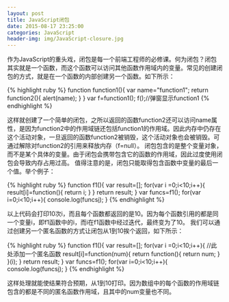 ```yaml
---
layout: post
title: JavaScript闭包
date: 2015-08-17 23:25:00
categories: JavaScript
header-img: img/JavaScript-closure.jpg
---
```


作为JavaScript的重头戏，闭包是每一个前端工程师的必修课。何为闭包？闭包其实就是一个函数，而这个函数可以访问其他函数作用域内的变量。常见的创建闭包的方式，就是在一个函数的内部创建另一个函数。如下所示：

{% highlight ruby %}
function function1(){
    var name="function1";
    return function2(){
        alert(name);
    }
}
var f=function1();
f();//弹窗显示function1
{% endhighlight %}

这样就创建了一个简单的闭包，之所以返回的函数function2还可以访问name属性，是因为function2中的作用域链还包括function1的作用域。因此内存中仍存在这个活动对象，一旦返回的函数function2被销毁，这个活动对象也会被销毁。可通过解除对function2的引用来释放内存（f=null）。
闭包包含的是整个变量对象，而不是某个具体的变量。由于闭包会携带包含它的函数的作用域，因此过度使用闭包会导致内存占用过高。
值得注意的是，闭包只能取得包含函数中变量的最后一个值。举个例子：

{% highlight ruby %}
function f1(){
    var  result=[];
    for(var i =0;i<10;i++){
    result[i]=function(){
                return i;
            }
    }
    return result;
}
var funcs=f1();
for(var i=0;i<10;i++){
    console.log(funcs[i]());
}
{% endhighlight %}

以上代码会打印10次i，而且每个函数都返回的是10。因为每个函数引用的都是同一个变量i，即f1函数中的i，而i在f1函数中经过迭代，最终变为了10。
我们可以通过创建另一个匿名函数的方式让闭包从1到10挨个返回，如下所示：

{% highlight ruby %}
function f1(){
    var  result=[];
    for(var i =0;i<10;i++){
        //此处添加一个匿名函数
        result[i]=function(num){
              return function(){
                    return num;
              }
        }(i);
    }
    return result;
}
var funcs=f1();
for(var i=0;i<10;i++){
    console.log(funcs[i]());
}
{% endhighlight %}

这样处理就能使结果符合预期，从1到10打印。因为数组中的每个函数的作用域链包含的都是不同的匿名函数作用域，且其中的num变量也不同。

